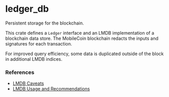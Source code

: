# ledger_db

Persistent storage for the blockchain.

This crate defines a `Ledger` interface and an LMDB implementation of a blockchain data store. The MobileCoin blockchain redacts the inputs and signatures for each transaction.

For improved query efficiency, some data is duplicated outside of the block in additional LMDB indices.

### References
* [LMDB Caveats](http://www.lmdb.tech/doc/index.html#caveats_sec)
* [LMDB Usage and Recommendations](https://rchain.atlassian.net/wiki/spaces/CORE/pages/57344008/Lmdb+and+Lmdbjava+Usage+Recommendations)
